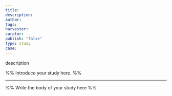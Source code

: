 ```yaml
---
title: 
description: 
author: 
tags: 
harvester: 
curator: 
publish: "false"
type: study
case: 
---
```


description

%% Introduce your study here. %%

---

%% Write the body of your study here %%
